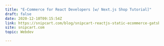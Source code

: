 ```yaml
---
title: "E-Commerce for React Developers [w/ Next.js Shop Tutorial]"
draft: false
date: 2020-12-10T09:15:54Z
link: https://snipcart.com/blog/snipcart-reactjs-static-ecommerce-gatsby?utm_medium=RSS&utm_source=hune
site: snipcart.com
topic: Webdev  

---
```

